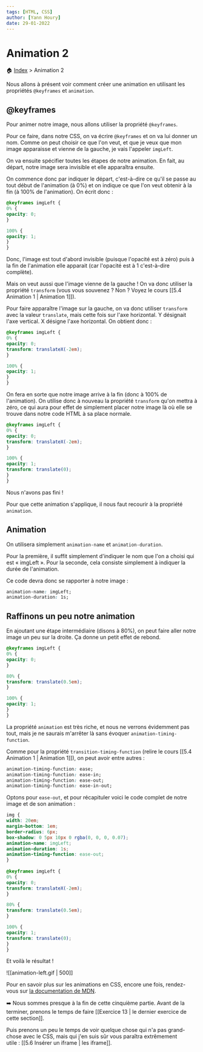 ```yaml
---
tags: [HTML, CSS]
author: [Yann Houry]
date: 29-01-2022
---
```


# Animation 2
🏠 [Index](https://github.com/YannHY/html-css-js/blob/main/index.md) > Animation 2

Nous allons à présent voir comment créer une animation en utilisant les propriétés `@keyframes` et `animation`.

## @keyframes
Pour animer notre image, nous allons utiliser la propriété `@keyframes`.

Pour ce faire, dans notre CSS, on va écrire `@keyframes` et on va lui donner un nom. Comme on peut choisir ce que l'on veut, et que je veux que mon image apparaisse et vienne de la gauche, je vais l'appeler `imgLeft`.

On va ensuite spécifier toutes les étapes de notre animation. En fait, au départ, notre image sera invisible et elle apparaîtra ensuite.

On commence donc par indiquer le départ, c'est-à-dire ce qu'il se passe au tout début de l'animation (à 0%) et on indique ce que l'on veut obtenir à la fin (à 100% de l'animation). On écrit donc :

```CSS
@keyframes imgLeft {
0% {
opacity: 0;
}

100% {
opacity: 1;
}
}
```

Donc, l'image est tout d'abord invisible (puisque l'opacité est à zéro) puis à la fin de l'animation elle apparait (car l'opacité est à 1 c'est-à-dire complète).

Mais on veut aussi que l'image vienne de la gauche ! On va donc utiliser la propriété `transform` (vous vous souvenez ? Non ? Voyez le cours [[5.4 Animation 1 | Animation 1]]).

Pour faire apparaître l'image sur la gauche, on va donc utiliser `transform` avec la valeur `translate`, mais cette fois sur l'axe horizontal. Y désignait l'axe vertical. X désigne l'axe horizontal. On obtient donc :

```CSS
@keyframes imgLeft {
0% {
opacity: 0;
transform: translateX(-2em);
}

100% {
opacity: 1;
}
}
```

On fera en sorte que notre image arrive à la fin (donc à 100% de l'animation). On utilise donc à nouveau la propriété `transform` qu'on mettra à zéro, ce qui aura pour effet de simplement placer notre image là où elle se trouve dans notre code HTML à sa place normale.

```CSS
@keyframes imgLeft {
0% {
opacity: 0;
transform: translateX(-2em);
}

100% {
opacity: 1;
transform: translate(0);
}
}
```

Nous n'avons pas fini !

Pour que cette animation s'applique, il nous faut recourir à la propriété `animation`.

## Animation
On utilisera simplement `animation-name` et `animation-duration`.

Pour la première, il suffit simplement d'indiquer le nom que l'on a choisi qui est « imgLeft ». Pour la seconde, cela consiste simplement à indiquer la durée de l'animation.

Ce code devra donc se rapporter à notre image :

```CSS
animation-name: imgLeft;
animation-duration: 1s;
```

## Raffinons un peu notre animation
En ajoutant une étape intermédiaire (disons à 80%), on peut faire aller notre image un peu sur la droite. Ça donne un petit effet de rebond.

```CSS
@keyframes imgLeft {
0% {
opacity: 0;
}

80% {
transform: translate(0.5em);
}

100% {
opacity: 1;
}
}
```

La propriété `animation` est très riche, et nous ne verrons évidemment pas tout, mais je ne saurais m'arrêter là sans évoquer `animation-timing-function`.

Comme pour la propriété `transition-timing-function` (relire le cours [[5.4 Animation 1 | Animation 1]]), on peut avoir entre autres :

```CSS
animation-timing-function: ease;
animation-timing-function: ease-in;
animation-timing-function: ease-out;
animation-timing-function: ease-in-out;
```

Optons pour `ease-out`, et pour récapituler voici le code complet de notre image et de son animation :

```CSS
img {
width: 20em;
margin-bottom: 1em;
border-radius: 6px;
box-shadow: 0 5px 10px 0 rgba(0, 0, 0, 0.07);
animation-name: imgLeft;
animation-duration: 1s;
animation-timing-function: ease-out;
}
  
@keyframes imgLeft {
0% {
opacity: 0;
transform: translateX(-2em);
}

80% {
transform: translate(0.5em);
}

100% {
opacity: 1;
transform: translate(0);
}
}
```

Et voilà le résultat !

![[animation-left.gif | 500]]

Pour en savoir plus sur les animations en CSS, encore une fois, rendez-vous sur [la documentation de MDN](https://developer.mozilla.org/fr/docs/Web/CSS/CSS_Animations/Using_CSS_animations).

➡️ Nous sommes presque à la fin de cette cinquième partie. Avant de la terminer, prenons le temps de faire [[Exercice 13 | le dernier exercice de cette section]].

Puis prenons un peu le temps de voir quelque chose qui n'a pas grand-chose avec le CSS, mais qui j'en suis sûr vous paraîtra extrêmement utile : [[5.6 Insérer un iframe | les iframe]].
